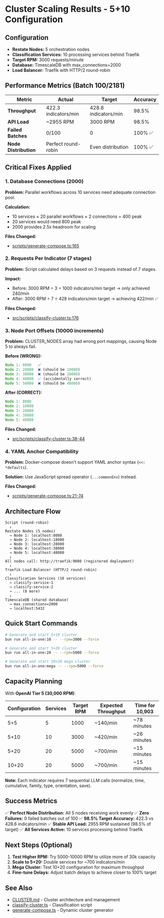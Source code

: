 # Cluster Scaling Results - 5+10 Configuration

## Configuration

- **Restate Nodes:** 5 orchestration nodes
- **Classification Services:** 10 processing services behind Traefik
- **Target RPM:** 3000 requests/minute
- **Database:** TimescaleDB with max_connections=2000
- **Load Balancer:** Traefik with HTTP/2 round-robin

## Performance Metrics (Batch 100/2181)

| Metric | Actual | Target | Accuracy |
|--------|--------|--------|----------|
| **Throughput** | 422.3 indicators/min | 428.6 indicators/min | 98.5% |
| **API Load** | ~2955 RPM | 3000 RPM | 98.5% |
| **Failed Batches** | 0/100 | 0 | 100% ✅ |
| **Node Distribution** | Perfect round-robin | Even distribution | 100% ✅ |

## Critical Fixes Applied

### 1. Database Connections (2000)
**Problem:** Parallel workflows across 10 services need adequate connection pool.

**Calculation:**
- 10 services × 20 parallel workflows × 2 connections = 400 peak
- 20 services would need 800 peak
- 2000 provides 2.5x headroom for scaling

**Files Changed:**
- [scripts/generate-compose.ts:165](../scripts/generate-compose.ts#L165)

### 2. Requests Per Indicator (7 stages)
**Problem:** Script calculated delays based on 3 requests instead of 7 stages.

**Impact:**
- Before: 3000 RPM ÷ 3 = 1000 indicators/min target → only achieved 240/min
- After: 3000 RPM ÷ 7 = 428 indicators/min target → achieving 422/min ✅

**Files Changed:**
- [src/scripts/classify-cluster.ts:176](../src/scripts/classify-cluster.ts#L176)

### 3. Node Port Offsets (10000 increments)
**Problem:** CLUSTER_NODES array had wrong port mappings, causing Node 5 to always fail.

**Before (WRONG):**
```typescript
Node 1: 8080   ✅
Node 2: 28080  ❌ (should be 18080)
Node 3: 38080  ❌ (should be 28080)
Node 4: 48080  ✅ (accidentally correct)
Node 5: 58080  ❌ (should be 48080)
```

**After (CORRECT):**
```typescript
Node 1: 8080
Node 2: 18080
Node 3: 28080
Node 4: 38080
Node 5: 48080
```

**Files Changed:**
- [src/scripts/classify-cluster.ts:38-44](../src/scripts/classify-cluster.ts#L38-L44)

### 4. YAML Anchor Compatibility
**Problem:** Docker-compose doesn't support YAML anchor syntax (`<<: *defaults`).

**Solution:** Use JavaScript spread operator (`...commonEnv`) instead.

**Files Changed:**
- [scripts/generate-compose.ts:21-74](../scripts/generate-compose.ts#L21-L74)

## Architecture Flow

```
Script (round-robin)
  ↓
Restate Nodes (5 nodes)
  → Node 1: localhost:8080
  → Node 2: localhost:18080
  → Node 3: localhost:28080
  → Node 4: localhost:38080
  → Node 5: localhost:48080
  ↓
All nodes call: http://traefik:9080 (registered deployment)
  ↓
Traefik Load Balancer (HTTP/2 round-robin)
  ↓
Classification Services (10 services)
  → classify-service-1
  → classify-service-2
  → ... (8 more)
  ↓
TimescaleDB (shared database)
  → max_connections=2000
  → localhost:5432
```

## Quick Start Commands

```bash
# Generate and start 5+10 cluster
bun run all-in-one:10 -- --rpm=3000 --force

# Generate and start 5+20 cluster
bun run all-in-one:20 -- --rpm=5000 --force

# Generate and start 10+20 mega cluster
bun run all-in-one:mega -- --rpm=5000 --force
```

## Capacity Planning

With **OpenAI Tier 5 (30,000 RPM)**:

| Configuration | Services | Target RPM | Expected Throughput | Time for 10,903 |
|---------------|----------|------------|---------------------|-----------------|
| 5+5 | 5 | 1000 | ~140/min | ~78 minutes |
| 5+10 | 10 | 3000 | ~420/min | ~26 minutes |
| 5+20 | 20 | 5000 | ~700/min | ~15 minutes |
| 10+20 | 20 | 5000 | ~700/min | ~15 minutes |

**Note:** Each indicator requires 7 sequential LLM calls (normalize, time, cumulative, family, type, orientation, save).

## Success Metrics

✅ **Perfect Node Distribution:** All 5 nodes receiving work evenly
✅ **Zero Failures:** 0 failed batches out of 100
✅ **98.5% Target Accuracy:** 422.3 vs 428.6 indicators/min
✅ **Stable API Load:** 2955 RPM sustained (98.5% of target)
✅ **All Services Active:** 10 services processing behind Traefik

## Next Steps (Optional)

1. **Test Higher RPM:** Try 5000-10000 RPM to utilize more of 30k capacity
2. **Scale to 5+20:** Double services for ~700 indicators/min
3. **Mega Cluster:** Test 10+20 configuration for maximum throughput
4. **Fine-tune Delays:** Adjust batch delays to achieve closer to 100% target

## See Also

- [CLUSTER.md](CLUSTER.md) - Cluster architecture and management
- [classify-cluster.ts](../src/scripts/classify-cluster.ts) - Classification script
- [generate-compose.ts](../scripts/generate-compose.ts) - Dynamic cluster generator
